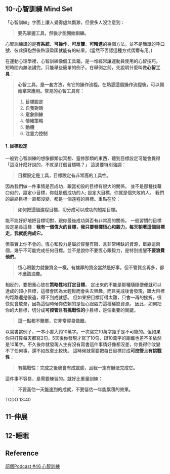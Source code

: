 ## 10-心智訓練 Mind Set
「心智訓練」字面上讓人覺得虛無飄渺，但很多人沒注意到：
>**要先掌握工具，然後才能開始訓練。**

心智訓練講的是**有系統**、**可操作**、**可反覆**、**可精進**的幾個方法。並不是簡單的呼口號、彼此擁抱然後熱淚盈匡就能有的結果。(當然不否認這種方式偶爾有用。)

在運動心理學裡，心智訓練像個工具箱，是一堆經常讓運動員使用的心智技巧。
短時間內無法講完，只能舉些簡單的例子。在舉例之前，先說明什麼叫做**心智工具**：

>**心智工具，是一套方法，有它的操作流程。在熟悉這個操作流程後，可以開始拿來應用。常見的心智工具有：**
>
>   1. **目標設定**
>   2. **自我對話**
>   3. **意象訓練**
>   4. **情緒策略**
>   5. **動機**
>   6. **注意力控制**

#### 1. 目標設定
一般對心智訓練的想像都類似冥想、靈修那類的東西，聽到目標設定可能會覺得「這沒什麼好說的，不就是訂個目標嗎？」
這邊要特別強調：

>**目標設定是工具，目標設定有非常高的工具性。**

因為我們做一件事情是否成功，跟當初設的目標有很大的關係。
並不是那種找藉口似的，設定小目標，你就是個成功的人; 設定大目標，你就是個失敗的人。
我們的最終目標一直都沒變，都是一個遠程的目標。重點在於：

>**如何把這個遠程目標，切分成可以成功的短期目標。**

能不能好好地把目標切對，跟你最後成功與否有非常高的關係。
一般習慣的目標設定是長這樣：**我有一個偉大的目標，我只要發揮恆心和毅力，每天朝著這個目標走，我就能完成它。**

但事實上你不會的。恆心和毅力是屬於容量有限、且非常稀缺的資源，單靠這兩個，幾乎不可能完成任何目標。並不是說你不要恆心跟毅力，是特別提醒**不要浪費他們**。

>**恆心跟毅力就像資金一樣，有雄厚的資金當然是好事，但不管資金再多，都不應該浪費。**

相反的，要把重心放在**策略性地訂定目標**。
定出來的不能是那種隨隨便便就可以達成的超小目標，這樣會因為太輕鬆而會失去興趣。而且完成後會發現，跟大目標的距離還是很遠，得不到成就感。
但如果把目標訂得太難，只會一再的挫折，很快就會放棄，因為這個時候你依賴的是恆心跟毅力這種稀缺資源。
因此，如何把你的大目標，切分成**可控管**且**有挑戰性的**小目標，是個重要的關鍵。

>**這一點都不簡單，它非常容易做錯。**

以寫書當例子，一本小書大約10萬字。一次寫完10萬字幾乎是不可能的。但如果你只打算每天都寫2句，5天後你發現才寫了10句，跟10萬字的距離也差不多依然是10萬字。不久後你就發現人生有沒有寫書這件事情好像都沒差，你覺得你改變不了任何事，還不如放棄比較快。
這時候就需要把每日目標訂成**可控管**且**有挑戰性**：

> **有挑戰性：完成之後我會有成就感，且我一定有辦法完成它。**

這件事不容易，是需要練習的。就好比重量訓練：

> **不要高估一天能達到的成就，不要低估一年能累積的效果。**

TODO 13:40

## 11-伸展

## 12-睡眠

## Reference
[邱個Podcast #46 心智訓練](https://www.google.com/search?client=firefox-b-d&q=%E9%82%B1%E5%80%8BPodcast+%2346+%E5%BF%83%E6%99%BA%E8%A8%93%E7%B7%B4)
